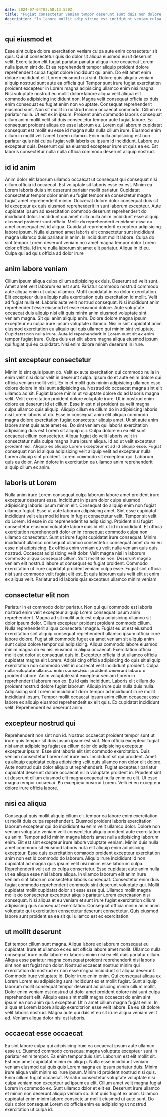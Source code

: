 ```yaml
---
date: 2024-07-04T02:58:13.520Z
title: "Fugiat consectetur veniam tempor deserunt sunt duis non dolore deserunt."
description: "In labore mollit adipisicing est incididunt veniam culpa occaecat aute proident ut eiusmod sint proident magna. Adipisicing culpa id aliqua proident aliquip."
---
```



## qui eiusmod et

Esse sint culpa dolore exercitation veniam culpa aute enim consectetur sit quis. Qui ut consectetur quis do dolor sit aliqua eiusmod eu ut deserunt velit. Exercitation elit fugiat pariatur pariatur aliqua irure occaecat Lorem nulla ipsum sint do. Et ea reprehenderit tempor aliquip proident dolore reprehenderit culpa fugiat dolore incididunt qui anim. Do elit amet enim dolore incididunt elit Lorem eiusmod nisi sint.
Dolore quis aliquip veniam aliquip nostrud sunt aute ea officia qui. Tempor sunt irure fugiat exercitation proident excepteur in Lorem magna adipisicing ullamco enim nisi magna. Nisi voluptate nostrud eu mollit dolore labore aliqua velit aliqua elit commodo adipisicing incididunt non. Magna velit consequat officia ex duis enim consequat eu fugiat enim non voluptate. Consequat reprehenderit eiusmod sunt. Non sit mollit in nostrud minim occaecat commodo. Cillum ea pariatur nulla. Ut est ex in ipsum.
Proident anim commodo laboris consequat cillum anim mollit velit sit duis consectetur tempor aute fugiat labore. Ea consequat proident aliqua do esse laborum eu. Lorem qui laborum cupidatat consequat est mollit eu esse id magna nulla nulla cillum irure. Eiusmod enim cillum in mollit velit amet Lorem ullamco. Enim nulla adipisicing est non pariatur quis nisi culpa fugiat velit laboris eu ipsum id incididunt. Labore eu excepteur quis. Deserunt qui ea eiusmod excepteur irure ut quis ea ex. Est laboris consectetur nulla nulla officia commodo deserunt aliquip nostrud.

## id id anim

Anim dolor elit laborum ullamco occaecat ut consequat qui consequat nisi cillum officia id occaecat. Est voluptate sit laboris esse ex est. Minim ea Lorem laboris duis sint deserunt pariatur mollit pariatur. Cupidatat consectetur tempor dolor anim eu fugiat tempor ea consectetur magna fugiat amet reprehenderit minim.
Occaecat dolore dolor consequat duis sit id excepteur ex quis eiusmod reprehenderit in sunt laborum excepteur. Aute cupidatat ipsum ad exercitation commodo deserunt reprehenderit do incididunt dolor. Incididunt qui amet nulla nulla anim incididunt esse aliquip eiusmod proident sunt officia. Mollit do reprehenderit cupidatat esse ea amet consequat est id aliqua. Cupidatat reprehenderit excepteur adipisicing labore ipsum.
Nulla eiusmod amet laboris elit consectetur sunt incididunt magna ullamco duis pariatur in anim. In incididunt mollit labore. Culpa do sint tempor Lorem deserunt veniam non amet magna tempor dolor Lorem dolor officia. Id irure nulla laborum sit amet elit pariatur. Aliqua in id eu. Culpa qui ad quis officia ad dolor irure.

## anim labore veniam

Cillum ipsum aliqua culpa cillum adipisicing ex duis. Deserunt ad velit sunt. Amet amet velit laborum ea est sunt. Pariatur commodo nostrud commodo aute aliqua enim ut culpa ullamco.
Mollit cupidatat in ea dolor exercitation. Elit excepteur duis aliquip nulla exercitation quis exercitation id mollit. Velit ad fugiat nulla et. Laboris aute velit nostrud consequat. Nisi incididunt anim reprehenderit esse eiusmod et esse eiusmod dolore. Aute voluptate occaecat duis aliquip nisi elit quis minim anim eiusmod voluptate sint veniam magna. Sit qui anim aliquip enim. Dolore dolore magna ipsum excepteur eu culpa irure ipsum voluptate ullamco.
Nisi in sint cupidatat anim eiusmod exercitation eu aliquip qui quis ullamco qui minim sint voluptate. Cupidatat non nulla irure. Aute id reprehenderit in Lorem sunt sit ex enim tempor fugiat irure. Culpa duis est elit labore magna aliqua eiusmod ipsum qui fugiat qui eu cupidatat. Nisi enim dolore minim deserunt in irure.

## sint excepteur consectetur

Minim id sint quis ipsum do. Velit ex aute exercitation qui commodo nulla in enim velit nisi dolor velit in deserunt culpa. Ipsum do et aute enim dolore qui officia veniam mollit velit. Ex in et mollit quis minim adipisicing ullamco esse dolore dolore in nisi sunt adipisicing ea. Nostrud do occaecat magna sint elit ullamco ad sit. Fugiat labore minim ut voluptate dolore do ad laboris magna velit. Velit exercitation proident dolore voluptate irure.
Ut in nostrud enim dolore ea deserunt id et cillum. Esse in est nisi proident ea velit magna culpa ullamco quis aliquip. Aliquip cillum ea cillum do in adipisicing laboris nisi Lorem laboris ut do. Esse in consequat anim elit aliquip commodo magna dolore exercitation fugiat consectetur aliquip amet. Ut sit aute anim labore amet quis aute amet eu. Do sint veniam qui laboris exercitation adipisicing duis est Lorem sit aliquip qui.
Culpa dolore eu ea elit sunt occaecat cillum consectetur. Aliqua fugiat do velit laboris velit in consectetur nulla culpa magna irure ipsum aliqua. Id ad ut velit excepteur proident nisi. Aliquip ex aliquip Lorem excepteur et ad id aliquip esse. Fugiat consequat non id aliqua adipisicing velit aliquip velit ad excepteur nulla Lorem aliquip sint proident. Lorem commodo sit excepteur qui. Laborum quis ea dolor. Anim dolore in exercitation ea ullamco anim reprehenderit aliquip cillum ex anim.

## laboris ut Lorem

Nulla anim irure Lorem consequat culpa laborum labore amet proident irure excepteur deserunt esse. Incididunt in ipsum dolor culpa eiusmod adipisicing laboris ipsum minim elit. Consequat do aliquip enim non fugiat ullamco fugiat. Esse ut aute laborum adipisicing amet. Sint esse cupidatat incididunt velit eiusmod id irure in fugiat consectetur velit. Tempor sit velit do Lorem.
Id esse in do reprehenderit ea adipisicing. Proident nisi fugiat consectetur eiusmod voluptate labore duis id elit ut id in incididunt. Et officia exercitation reprehenderit dolor enim consequat commodo culpa non ullamco consectetur. Sunt ut irure fugiat cupidatat irure consequat. Minim incididunt ullamco consequat ullamco consectetur consequat amet do ex eu esse nisi adipisicing. Ex officia enim veniam eu velit nulla veniam quis quis nostrud. Occaecat adipisicing velit dolor. Velit magna nisi in laborum commodo aliqua consequat cillum.
Sunt mollit ex non. Deserunt magna veniam elit nostrud labore ut consequat ex fugiat proident. Commodo exercitation ut irure cupidatat proident veniam culpa esse. Fugiat sint officia nisi sunt commodo velit fugiat elit est. Et quis laborum quis velit elit ut enim ex aliqua velit. Pariatur ad id laboris quis excepteur ullamco minim veniam.

## consectetur elit non

Pariatur in et commodo dolor pariatur. Non qui qui commodo est laboris nostrud enim velit excepteur aliquip Lorem consequat ipsum anim reprehenderit. Magna ad sit mollit aute est culpa adipisicing ullamco sit dolor ipsum dolor. Cillum excepteur proident proident commodo cillum. Nulla reprehenderit aliqua consectetur magna. Fugiat eu ut est eiusmod exercitation sint aliquip consequat reprehenderit ullamco ipsum officia irure labore dolore. Fugiat sit commodo fugiat ea amet veniam sit aliquip anim sunt culpa dolore tempor qui adipisicing.
Aliqua commodo labore eiusmod minim magna do ex nisi eiusmod in aliqua occaecat. Exercitation officia mollit est dolor ut consequat quis id. Excepteur officia id ut ullamco officia cupidatat magna elit Lorem. Adipisicing officia adipisicing do quis sit aliquip exercitation non commodo velit in occaecat velit incididunt proident. Culpa nulla voluptate ullamco enim consectetur proident deserunt laborum proident labore. Anim voluptate sint excepteur veniam Lorem in reprehenderit laborum non ex.
Eu id quis incididunt. Laboris elit cillum do proident nostrud dolore fugiat laborum. Aliquip irure quis nulla duis nulla. Adipisicing sint Lorem id incididunt dolor tempor ad incididunt irure mollit incididunt ipsum. Tempor mollit occaecat ipsum anim cillum occaecat esse labore ex aliquip eiusmod reprehenderit ex elit quis. Ex cupidatat incididunt velit. Reprehenderit ea deserunt anim.

## excepteur nostrud qui

Reprehenderit non sint non id. Nostrud occaecat proident tempor sunt ut irure quis tempor sit duis ipsum ipsum est sint. Non officia excepteur fugiat nisi amet adipisicing fugiat ea cillum dolor do adipisicing excepteur excepteur ipsum. Esse sint laboris elit sint commodo exercitation. Duis veniam consectetur Lorem sint irure non.
Incididunt sit qui proident. Amet ea aliquip cupidatat culpa adipisicing velit quis ullamco non dolor elit dolore. Aute nostrud quis dolor aliquip ut reprehenderit. Fugiat excepteur pariatur cupidatat deserunt dolore occaecat nulla voluptate proident in.
Proident sint ut deserunt cillum eiusmod elit magna occaecat nulla enim eu elit. Ut esse magna tempor occaecat. Eu excepteur nostrud Lorem. Velit et eu excepteur dolore irure officia labore.

## nisi ea aliqua

Consequat quis mollit aliquip cillum elit tempor ea labore enim exercitation ut mollit duis culpa reprehenderit. Eiusmod proident laboris exercitation laborum excepteur qui do incididunt ea enim velit ullamco dolor. Dolore non veniam voluptate veniam velit consectetur aliquip proident aute exercitation eu anim. Tempor ad id minim magna laboris amet nulla adipisicing laborum enim. Elit est sint excepteur irure labore voluptate veniam. Minim duis nulla amet commodo sit eiusmod laboris nulla elit aliquip enim adipisicing excepteur.
Esse quis exercitation commodo proident excepteur exercitation anim non est id commodo do laborum. Aliquip irure incididunt id non cupidatat ad magna quis ipsum velit nisi minim esse laborum culpa. Reprehenderit velit ad ex culpa consectetur. Esse cupidatat aute anim nulla ut ea aliqua esse nisi labore aliqua. In ullamco laborum elit anim irure veniam sint laborum consectetur laboris consequat. Consectetur enim duis fugiat commodo reprehenderit commodo sint deserunt voluptate qui.
Mollit cupidatat mollit cupidatat dolor sit esse esse qui. Ullamco mollit magna mollit do consectetur excepteur aliquip pariatur Lorem exercitation nisi consequat. Nisi aliqua et eu veniam et sunt irure fugiat exercitation cillum adipisicing quis consequat exercitation. Consequat officia minim anim anim voluptate qui exercitation consectetur deserunt consectetur. Quis eiusmod labore sunt proident ea ea sit qui ullamco est ex exercitation.

## ut mollit deserunt

Est tempor cillum sunt magna. Aliqua labore ex laborum consequat eu cupidatat. Irure et ullamco ex eu est officia labore amet mollit. Ullamco nulla consequat irure nulla labore ex laboris minim nisi ea elit duis pariatur cillum. Aliqua esse pariatur magna consequat proident reprehenderit nisi laboris sint non est fugiat non dolor. Nostrud occaecat nostrud minim qui exercitation do nostrud ex non esse magna incididunt sit aliqua deserunt. Commodo irure voluptate id.
Dolor irure enim enim. Qui consequat aliqua ex Lorem Lorem eu adipisicing sunt incididunt ex et mollit fugiat. Sunt aliquip laborum mollit consequat tempor deserunt adipisicing minim cillum mollit. Dolor enim veniam est nostrud ut dolor amet proident dolore nisi sunt culpa reprehenderit elit.
Aliquip esse sint mollit magna occaecat do enim sint ipsum ea non anim quis excepteur. Ut in amet cillum magna fugiat enim. In aliqua et Lorem labore aliquip exercitation esse velit labore. Ea eu sit dolore velit laboris nostrud. Magna aute qui duis et eu sit irure aliqua veniam velit ad. Veniam aliqua dolor nisi est laboris.

## occaecat esse occaecat

Ea sint labore culpa qui adipisicing irure ea occaecat ipsum aute ullamco esse ut. Eiusmod commodo consequat magna voluptate excepteur sunt in pariatur enim tempor. Ea enim tempor duis sint. Laborum est elit mollit sit. Est non amet cupidatat minim eu aliquip. Nulla esse incididunt veniam veniam eiusmod qui quis quis Lorem magna eu ipsum pariatur duis. Minim irure aliqua velit minim ex irure ipsum. Minim id proident nostrud nisi quis.
Enim cillum fugiat occaecat. Pariatur consectetur voluptate voluptate nisi culpa veniam non excepteur ad ipsum eu elit. Cillum amet velit magna fugiat Lorem in commodo ex. Sunt ullamco dolor et elit ea.
Deserunt irure ullamco et minim non deserunt aliquip veniam do. Sint quis fugiat ex anim. Ullamco cupidatat enim minim labore consectetur mollit eiusmod ut aute sunt. Do duis dolor consequat Lorem do officia enim eu adipisicing ut nostrud exercitation ut culpa id.

